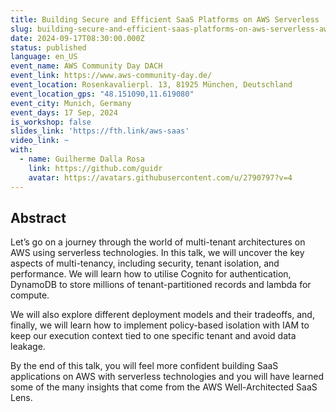 ```yaml
---
title: Building Secure and Efficient SaaS Platforms on AWS Serverless
slug: building-secure-and-efficient-saas-platforms-on-aws-serverless-aws-community-day-dach
date: 2024-09-17T08:30:00.000Z
status: published
language: en_US
event_name: AWS Community Day DACH
event_link: https://www.aws-community-day.de/
event_location: Rosenkavalierpl. 13, 81925 München, Deutschland
event_location_gps: "48.151090,11.619080"
event_city: Munich, Germany
event_days: 17 Sep, 2024
is_workshop: false
slides_link: 'https://fth.link/aws-saas'
video_link: ~
with:
  - name: Guilherme Dalla Rosa
    link: https://github.com/guidr
    avatar: https://avatars.githubusercontent.com/u/2790797?v=4
---
```


## Abstract

Let’s go on a journey through the world of multi-tenant architectures on AWS
using serverless technologies. In this talk, we will uncover the key aspects of
multi-tenancy, including security, tenant isolation, and performance. We will
learn how to utilise Cognito for authentication, DynamoDB to store millions of
tenant-partitioned records and lambda for compute.

We will also explore different deployment models and their tradeoffs, and,
finally, we will learn how to implement policy-based isolation with IAM to keep
our execution context tied to one specific tenant and avoid data leakage.

By the end of this talk, you will feel more confident building SaaS applications
on AWS with serverless technologies and you will have learned some of the many
insights that come from the AWS Well-Architected SaaS Lens.
